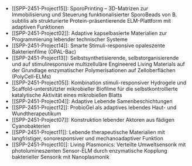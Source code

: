- [[SPP-2451-Project15]]: SporoPrinting – 3D-Matrizen zur Immobilisierung und Steuerung funktionalisierter SporoBeads von B. subtilis als strukturierte Protein-präsentierende ELM-Plattform mit adaptiven Funktionen
- [[SPP-2451-Project02]]: Adaptive kapselbasierte Materialien zur Programmierung lebender technischer Systeme
- [[SPP-2451-Project14]]: Smarte Stimuli-responsive opaleszente Bakterienfilme (OPAL-Bac)
- [[SPP-2451-Project13]]: Selbstsynthetisierende, selbstorganisierende und auf stimuliresponsive multizelluläre Engineered Living Materials auf der Grundlage enzymatischer Polymerisationen auf Zelloberflächen (PolyCell-ELMs)
- [[SPP-2451-Project05]]: Kombination stimuli-responsiver Hydrogele und Scaffold-unterstützter mikrobieller Biofilme für die selbstkontrollierte katalytische Aktivität eines mikrobiellen Blatts
- [[SPP-2451-Project04]]: Adaptive Lebende Samenbeschichtungen
- [[SPP-2451-Project12]]: ProbioGel als adaptives lebendes Haut- und Wundtherapeutikum
- [[SPP-2451-Project07]]: Konstruktion lebender Aktoren aus fädigen Cyanobakterien
- [[SPP-2451-Project11]]: Lebende therapeutische Materialien mit langfristiger, sonoresponsiver und mechanoadaptiver Funktion
- [[SPP-2451-Project10]]: Living Plasmonics: Verteilte Umweltsensorik mit photolumineszenten Sensor-ELM durch enzymatische Kopplung bakterieller Sensorik mit Nanoplasmonik
